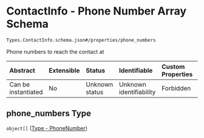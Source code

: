 # ContactInfo - Phone Number Array Schema

```txt
Types.ContactInfo.schema.json#/properties/phone_numbers
```

Phone numbers to reach the contact at

| Abstract            | Extensible | Status         | Identifiable            | Custom Properties | Additional Properties | Access Restrictions | Defined In                                                                                    |
| :------------------ | :--------- | :------------- | :---------------------- | :---------------- | :-------------------- | :------------------ | :-------------------------------------------------------------------------------------------- |
| Can be instantiated | No         | Unknown status | Unknown identifiability | Forbidden         | Allowed               | none                | [ContactInfo.schema.json*](../../schema/types/ContactInfo.schema.json "open original schema") |

## phone_numbers Type

`object[]` ([Type - PhoneNumber](issuer-properties-type---phonenumber.md))
